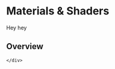 # Materials & Shaders
Hey hey

## Overview
<section class="destinations">
	<div class="card-content">
	
	</div>
</section>
